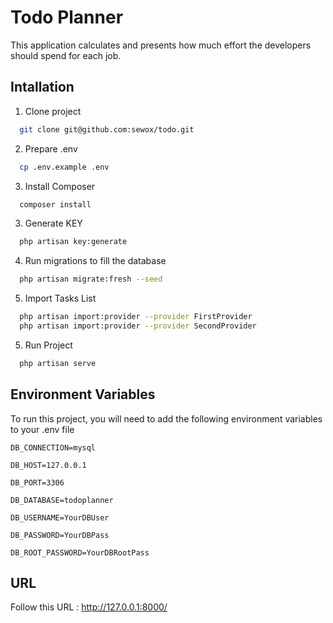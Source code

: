 
# Todo Planner

This application calculates and presents how much effort the developers should spend for each job.


## Intallation

1. Clone project

```bash
  git clone git@github.com:sewox/todo.git
```
2. Prepare .env
```bash
  cp .env.example .env
```
3. Install Composer
```bash
  composer install
```
3. Generate KEY
```bash
  php artisan key:generate 
```
4. Run migrations to fill the database
```bash
  php artisan migrate:fresh --seed
```
5. Import Tasks List
```bash
  php artisan import:provider --provider FirstProvider
  php artisan import:provider --provider SecondProvider 
```
5. Run Project
```bash
  php artisan serve
```
## Environment Variables

To run this project, you will need to add the following environment variables to your .env file

`DB_CONNECTION=mysql`

`DB_HOST=127.0.0.1`

`DB_PORT=3306`

`DB_DATABASE=todoplanner`

`DB_USERNAME=YourDBUser`

`DB_PASSWORD=YourDBPass`

`DB_ROOT_PASSWORD=YourDBRootPass`
## URL

Follow this URL : http://127.0.0.1:8000/
